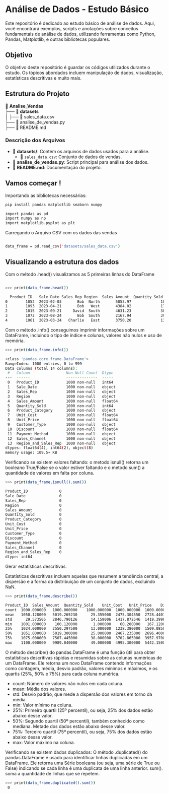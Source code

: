 # Análise de Dados - Estudo Básico

Este repositório é dedicado ao estudo básico de análise de dados. Aqui, você encontrará exemplos, scripts e anotações sobre conceitos fundamentais de análise de dados, utilizando ferramentas como Python, Pandas, Matplotlib, e outras bibliotecas populares.

## Objetivo

O objetivo deste repositório é guardar os códigos utilizados durante o estudo. Os tópicos abordados incluem manipulação de dados, visualização, estatísticas descritivas e muito mais.


## Estrutura do Projeto

📂 **Analise_Vendas**  
├── 📂 **datasets**  
│   ├── 📄 sales_data.csv  
├── 📄 analise_de_vendas.py  
├── 📄 README.md  

### Descrição dos Arquivos

- 📂 **datasets/**: Contém os arquivos de dados usados para a análise.  
  - 📄 `sales_data.csv`: Conjunto de dados de vendas.  
- 📄 **analise_de_vendas.py**: Script principal para análise dos dados.  
- 📄 **README.md**: Documentação do projeto. 


## Vamos começar ! 

Importando as bibliotecas necessárias:

```bash
pip install pandas matplotlib seaborn numpy

import pandas as pd
import numpy as np
import matplotlib.pyplot as plt
```

Carregando o Arquivo CSV com os dados das vendas

```bash

data_frame = pd.read_csv('datasets/sales_data.csv')

```

## Visualizando a estrutura dos dados

Com o método .head() visualizamos as 5 primeiras linhas do DataFrame

```bash

>>> print(data_frame.head())

  Product_ID   Sale_Date Sales_Rep Region  Sales_Amount  Quantity_Sold Product_Category  Unit_Cost  Unit_Price Customer_Type  Discount Payment_Method Sales_Channel Region_and_Sales_Rep
0        1052  2023-02-03       Bob  North       5053.97             18        Furniture     152.75      267.22     Returning      0.09           Cash        Online            North-Bob
1        1093  2023-04-21       Bob   West       4384.02             17        Furniture    3816.39     4209.44     Returning      0.11           Cash        Retail             West-Bob
2        1015  2023-09-21     David  South       4631.23             30             Food     261.56      371.40     Returning      0.20  Bank Transfer        Retail          South-David
3        1072  2023-08-24       Bob  South       2167.94             39         Clothing    4330.03     4467.75           New      0.02    Credit Card        Retail            South-Bob
4        1061  2023-03-24   Charlie   East       3750.20             13      Electronics     637.37      692.71           New      0.08    Credit Card        Online         East-Charlie

```
Com o método .info() conseguimos imprimir informações sobre um DataFrame, incluindo o tipo de índice e colunas, valores não nulos e uso de memória.

``` bash
>>> print(data_frame.info())

<class 'pandas.core.frame.DataFrame'>
RangeIndex: 1000 entries, 0 to 999
Data columns (total 14 columns):
 #   Column                Non-Null Count  Dtype  
---  ------                --------------  -----  
 0   Product_ID            1000 non-null   int64  
 1   Sale_Date             1000 non-null   object 
 2   Sales_Rep             1000 non-null   object 
 3   Region                1000 non-null   object 
 4   Sales_Amount          1000 non-null   float64
 5   Quantity_Sold         1000 non-null   int64  
 6   Product_Category      1000 non-null   object 
 7   Unit_Cost             1000 non-null   float64
 8   Unit_Price            1000 non-null   float64
 9   Customer_Type         1000 non-null   object 
 10  Discount              1000 non-null   float64
 11  Payment_Method        1000 non-null   object 
 12  Sales_Channel         1000 non-null   object 
 13  Region_and_Sales_Rep  1000 non-null   object 
dtypes: float64(4), int64(2), object(8)
memory usage: 109.5+ KB

``` 
Verificando se existem valores faltando: o metodo isnull() retorna um booleano True/False se o valor estiver faltando e o metodo sum() a quantidade de valores em falta por coluna.

```bash
>>> print(data_frame.isnull().sum())

Product_ID              0
Sale_Date               0
Sales_Rep               0
Region                  0
Sales_Amount            0
Quantity_Sold           0
Product_Category        0
Unit_Cost               0
Unit_Price              0
Customer_Type           0
Discount                0
Payment_Method          0
Sales_Channel           0
Region_and_Sales_Rep    0
dtype: int64

```

Gerar estatísticas descritivas. 

Estatísticas descritivas incluem aquelas que resumem a tendência central, a dispersão e a forma da distribuição de um conjunto de dados, excluindo NaN.

``` bash
>>> print(data_frame.describe())

Product_ID  Sales_Amount  Quantity_Sold    Unit_Cost   Unit_Price    Discount
count  1000.000000   1000.000000    1000.000000  1000.000000  1000.000000  1000.00000
mean   1050.128000   5019.265230      25.355000  2475.304550  2728.440120     0.15239
std      29.573505   2846.790126      14.159006  1417.872546  1419.399839     0.08720
min    1001.000000    100.120000       1.000000    60.280000   167.120000     0.00000
25%    1024.000000   2550.297500      13.000000  1238.380000  1509.085000     0.08000
50%    1051.000000   5019.300000      25.000000  2467.235000  2696.400000     0.15000
75%    1075.000000   7507.445000      38.000000  3702.865000  3957.970000     0.23000
max    1100.000000   9989.040000      49.000000  4995.300000  5442.150000     0.30000

```

O método describe() do pandas.DataFrame é uma função útil para obter estatísticas descritivas rápidas e resumidas sobre as colunas numéricas de um DataFrame. Ele retorna um novo DataFrame contendo informações como contagem, média, desvio padrão, valores mínimos e máximos, e os quartis (25%, 50% e 75%) para cada coluna numérica.

* count: Número de valores não nulos em cada coluna.
* mean: Média dos valores.
* std: Desvio padrão, que mede a dispersão dos valores em torno da média.
* min: Valor mínimo na coluna.
* 25%: Primeiro quartil (25º percentil), ou seja, 25% dos dados estão abaixo desse valor.
* 50%: Segundo quartil (50º percentil), também conhecido como mediana. Metade dos dados estão abaixo desse valor.
* 75%: Terceiro quartil (75º percentil), ou seja, 75% dos dados estão abaixo desse valor.
* max: Valor máximo na coluna.

Verificando se existem dados duplicados:
O método .duplicated() do pandas.DataFrame é usado para identificar linhas duplicadas em um DataFrame. Ele retorna uma Série booleana (ou seja, uma série de True ou False) indicando se cada linha é uma duplicata de uma linha anterior.
sum(). soma a quantidade de linhas que se repetem.

``` bash
>>> print(data_frame.duplicated().sum())
 0

```
